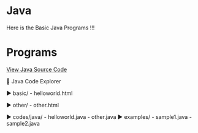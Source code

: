 # Java
Here is the Basic Java Programs !!!

# Programs
[View Java Source Code](https://github.com/username/repo/blob/main/MyProgram.java)

📁 Java Code Explorer

▶ basic/
    - helloworld.html

▶ other/
    - other.html

▶ codes/java/
    - helloworld.java
    - other.java
    ▶ examples/
        - sample1.java
        - sample2.java
